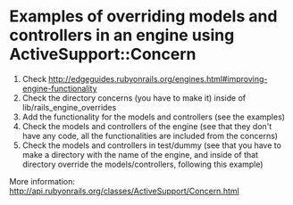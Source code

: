 Examples of overriding models and controllers in an engine using ActiveSupport::Concern
======================
1. Check http://edgeguides.rubyonrails.org/engines.html#improving-engine-functionality
2. Check the directory concerns (you have to make it) inside of lib/rails_engine_overrides
3. Add the functionality for the models and controllers (see the examples)
4. Check the models and controllers of the engine (see that they don't have any code, all the functionalities are included from the concerns)
5. Check the models and controllers in test/dummy (see that you have to make a directory with the name of the engine, and inside of that directory override the models/controllers, following this example)

More information: http://api.rubyonrails.org/classes/ActiveSupport/Concern.html
